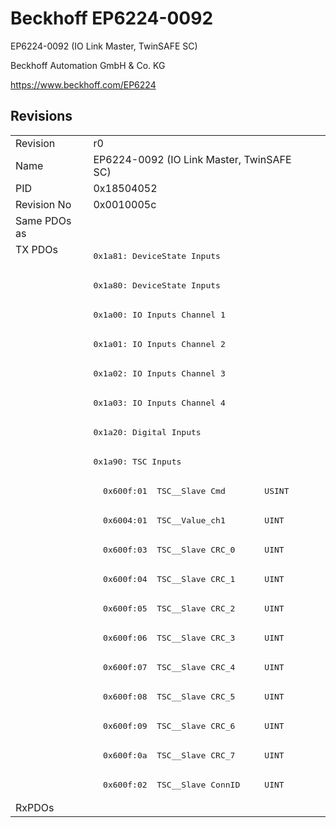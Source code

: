 # Beckhoff EP6224-0092

EP6224-0092 (IO Link Master, TwinSAFE SC)

Beckhoff Automation GmbH & Co. KG

https://www.beckhoff.com/EP6224

## Revisions
<table>
<tr>
<td>Revision</td>
<td>r0</td>
</tr>
<tr>
<td>Name</td>
<td>EP6224-0092 (IO Link Master, TwinSAFE SC)</td>
</tr>
<tr>
<td>PID</td>
<td>0x18504052</td>
</tr>
<tr>
<td>Revision No</td>
<td>0x0010005c</td>
</tr>
<tr>
<td>Same PDOs as</td>
<td></td>
</tr>
<tr>
<td rowspan=19 valign=top>TX PDOs</td>
<td><pre>0x1a81: DeviceState Inputs</pre></td>
<td></td>
</tr>
<tr>
<td><pre>0x1a80: DeviceState Inputs</pre></td>
</tr>
<tr>
<td><pre>0x1a00: IO Inputs Channel 1</pre></td>
</tr>
<tr>
<td><pre>0x1a01: IO Inputs Channel 2</pre></td>
</tr>
<tr>
<td><pre>0x1a02: IO Inputs Channel 3</pre></td>
</tr>
<tr>
<td><pre>0x1a03: IO Inputs Channel 4</pre></td>
</tr>
<tr>
<td><pre>0x1a20: Digital Inputs</pre></td>
</tr>
<tr>
<td><pre>0x1a90: TSC Inputs</pre></td>
</tr>
<tr>
<td><pre>  0x600f:01  TSC__Slave Cmd        USINT</pre></td>
</tr>
<tr>
<td><pre>  0x6004:01  TSC__Value_ch1        UINT</pre></td>
</tr>
<tr>
<td><pre>  0x600f:03  TSC__Slave CRC_0      UINT</pre></td>
</tr>
<tr>
<td><pre>  0x600f:04  TSC__Slave CRC_1      UINT</pre></td>
</tr>
<tr>
<td><pre>  0x600f:05  TSC__Slave CRC_2      UINT</pre></td>
</tr>
<tr>
<td><pre>  0x600f:06  TSC__Slave CRC_3      UINT</pre></td>
</tr>
<tr>
<td><pre>  0x600f:07  TSC__Slave CRC_4      UINT</pre></td>
</tr>
<tr>
<td><pre>  0x600f:08  TSC__Slave CRC_5      UINT</pre></td>
</tr>
<tr>
<td><pre>  0x600f:09  TSC__Slave CRC_6      UINT</pre></td>
</tr>
<tr>
<td><pre>  0x600f:0a  TSC__Slave CRC_7      UINT</pre></td>
</tr>
<tr>
<td><pre>  0x600f:02  TSC__Slave ConnID     UINT</pre></td>
</tr>
<tr>
<td>RxPDOs</td>
<td></td>
</tr>
</table>
